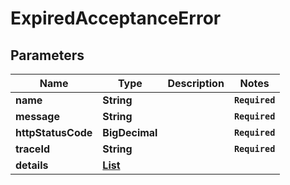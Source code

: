 # ExpiredAcceptanceError
## Parameters

| Name | Type | Description | Notes |
|------------ | ------------- | ------------- | -------------|
| **name** | **String** |  | **`Required`**   |
| **message** | **String** |  | **`Required`**   |
| **httpStatusCode** | **BigDecimal** |  | **`Required`**   |
| **traceId** | **String** |  | **`Required`**   |
| **details** | [**List**](NotFoundError_details_inner.md) |  |   |

